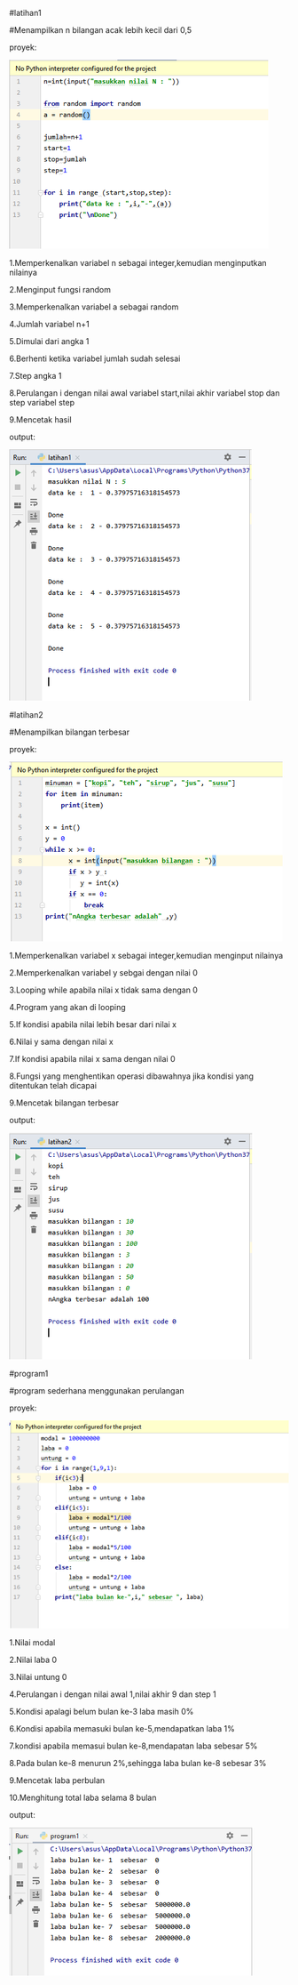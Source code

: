 #latihan1

#Menampilkan n bilangan acak lebih kecil dari 0,5

proyek:

![latihan1](https://github.com/miftahuljannah1202/labpy03/blob/master/gambar1/latihan1.PNG)


1.Memperkenalkan variabel n sebagai integer,kemudian menginputkan nilainya

2.Menginput fungsi random

3.Memperkenalkan variabel a sebagai random

4.Jumlah variabel n+1

5.Dimulai dari angka 1

6.Berhenti ketika variabel jumlah sudah selesai

7.Step angka 1

8.Perulangan i dengan nilai awal variabel start,nilai akhir variabel stop dan step variabel step

9.Mencetak hasil

output:

![output latihan1](https://github.com/miftahuljannah1202/labpy03/blob/master/gambar1/output%20latihan1.PNG)


#latihan2

#Menampilkan bilangan terbesar

proyek:

![latihan2](https://github.com/miftahuljannah1202/labpy03/blob/master/gambar1/latihan2.PNG)


1.Memperkenalkan variabel x sebagai integer,kemudian menginput nilainya

2.Memperkenalkan variabel y sebgai dengan nilai 0

3.Looping while apabila nilai x tidak sama dengan 0

4.Program yang akan di looping

5.If kondisi apabila nilai lebih besar dari nilai x

6.Nilai y sama dengan nilai x

7.If kondisi apabila nilai x sama dengan nilai 0

8.Fungsi yang menghentikan operasi dibawahnya jika kondisi yang ditentukan telah dicapai

9.Mencetak bilangan terbesar

output:

![output latihan2](https://github.com/miftahuljannah1202/labpy03/blob/master/gambar1/output%20latihan2.PNG)


#program1

#program sederhana menggunakan perulangan

proyek:

![program1](https://github.com/miftahuljannah1202/labpy03/blob/master/gambar1/program1.PNG)


1.Nilai modal

2.Nilai laba 0

3.Nilai untung 0

4.Perulangan i dengan nilai awal 1,nilai akhir 9 dan step 1

5.Kondisi apalagi belum bulan ke-3 laba masih 0%

6.Kondisi apabila memasuki bulan ke-5,mendapatkan laba 1%

7.kondisi apabila memasui bulan ke-8,mendapatan laba sebesar 5%

8.Pada bulan ke-8 menurun 2%,sehingga laba bulan ke-8 sebesar 3%

9.Mencetak laba perbulan

10.Menghitung total laba selama 8 bulan

output:

![output program1](https://github.com/miftahuljannah1202/labpy03/blob/master/gambar1/output%20program1.PNG)

